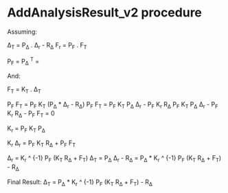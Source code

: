 ﻿AddAnalysisResult_v2 procedure
========

Assuming:

Δ<sub>T</sub> = P<sub>Δ</sub> . Δ<sub>r</sub> - R<sub>Δ</sub>
F<sub>r</sub> = P<sub>F</sub> . F<sub>T</sub>

P<sub>F</sub> = P<sub>Δ</sub> <sup>T</sup> = 

And:

F<sub>T</sub> = K<sub>T</sub> . Δ<sub>T</sub>

P<sub>F</sub> F<sub>T</sub> = P<sub>F</sub> K<sub>T</sub> (P<sub>Δ</sub> * Δ<sub>r</sub> - R<sub>Δ</sub>)
P<sub>F</sub> F<sub>T</sub> = P<sub>F</sub> K<sub>T</sub> P<sub>Δ</sub> Δ<sub>r</sub> - P<sub>F</sub> K<sub>r</sub> R<sub>Δ</sub>
P<sub>F</sub> K<sub>T</sub> P<sub>Δ</sub> Δ<sub>r</sub> - P<sub>F</sub> K<sub>r</sub> R<sub>Δ</sub> - P<sub>F</sub> F<sub>T</sub> = 0

K<sub>r</sub> = P<sub>F</sub> K<sub>T</sub> P<sub>Δ</sub>

K<sub>r</sub> Δ<sub>r</sub> = P<sub>F</sub> K<sub>T</sub> R<sub>Δ</sub> + P<sub>F</sub> F<sub>T</sub>

Δ<sub>r</sub> = K<sub>r</sub> ^ {-1} P<sub>F</sub> (K<sub>T</sub> R<sub>Δ</sub> + F<sub>T</sub>)
Δ<sub>T</sub> = P<sub>Δ</sub> Δ<sub>r</sub> - R<sub>Δ</sub>
= P<sub>Δ</sub> * K<sub>r</sub> ^ {-1} P<sub>F</sub> (K<sub>T</sub> R<sub>Δ</sub> + F<sub>T</sub>) - R<sub>Δ</sub>

Final Result:
Δ<sub>T</sub> = P<sub>Δ</sub> * K<sub>r</sub> ^ {-1} P<sub>F</sub> (K<sub>T</sub> R<sub>Δ</sub> + F<sub>T</sub>) - R<sub>Δ</sub>
